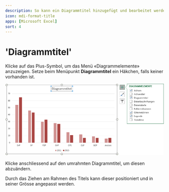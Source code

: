 ```yaml
---
description: So kann ein Diagrammtitel hinzugefügt und bearbeitet werden
icon: mdi-format-title
apps: [Microsoft Excel]
sort: 4
---
```


# 'Diagrammtitel'




Klicke auf das Plus-Symbol, um das Menü «Diagrammelemente» anzuzeigen. Setze beim Menüpunkt __Diagrammtitel__ ein Häkchen, falls keiner vorhanden ist.

![](./images/diagram-title.ms.png)

Klicke anschliessend auf den umrahmten Diagrammtitel, um diesen abzuändern.

Durch das Ziehen am Rahmen des Titels kann dieser positioniert und in seiner Grösse angepasst werden.
